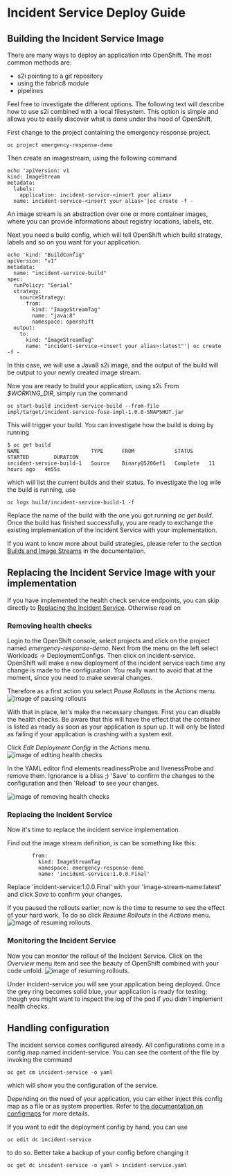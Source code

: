 # Incident Service Deploy Guide
## Building the Incident Service Image
There are many ways to deploy an application into OpenShift. The most common methods are:
* s2i pointing to a git repository
* using the fabric8 module
* pipelines

Feel free to investigate the different options. The following text will describe how to use s2i combined with a local filesystem. This option is simple and allows you to easily discover what is done under the hood of OpenShift.

First change to the project containing the emergency response project.
```
oc project emergency-response-demo
```


Then create an imagestream, using the following command
```
echo 'apiVersion: v1
kind: ImageStream
metadata:
  labels:
    application: incident-service-<insert your alias>
  name: incident-service-<insert your alias>'|oc create -f -
```
An image stream is an abstraction over one or more container images, where you can provide informations about registry locations, labels, etc.

Next you need a build config, which will tell OpenShift which build strategy, labels and so on you want for your application.
```
echo 'kind: "BuildConfig"
apiVersion: "v1"
metadata:
  name: "incident-service-build" 
spec:
  runPolicy: "Serial" 
  strategy: 
    sourceStrategy:
      from:
        kind: "ImageStreamTag"
        name: "java:8"
        namespace: openshift
  output: 
    to:
      kind: "ImageStreamTag"
      name: "incident-service-<insert your alias>:latest"'| oc create -f -
```
In this case, we will use a Java8 s2i image, and the output of the build will be output to your newly created image stream.

Now you are ready to build your application, using s2i. From _$WORKING_DIR_, simply run the command
```
oc start-build incident-service-build --from-file impl/target/incident-service-fuse-impl-1.0.0-SNAPSHOT.jar
```
This will trigger your build. You can investigate how the build is doing by running
```
$ oc get build
NAME                       TYPE      FROM             STATUS     STARTED        DURATION
incident-service-build-1   Source    Binary@5206ef1   Complete   11 hours ago   4m55s
```
which will list the current builds and their status. To investigate the log wile the build is running, use
```
oc logs build/incident-service-build-1 -f
```
Replace the name of the build with the one you got running _oc get build_. Once the build has finished successfully, you are ready to exchange the existing implementation of the Incident Service with your implementation.

If you want to know more about build strategies, please refer to the section [Builds and Image Streams](https://docs.openshift.com/container-platform/3.11/architecture/core_concepts/builds_and_image_streams.html) in the documentation.

## Replacing the Incident Service Image with your implementation
If you have implemented the health check service endpoints, you can skip directly to [Replacing the Incident Service](#replacing-the-incident-service). Otherwise read on
### Removing health checks
Login to the OpenShift console, select projects and click on the project named _emergency-response-demo_. Next from the menu on the left select Workloads -> DeploymentConfigs. Then click on incident-service. OpenShift will make a new deployment of the incident service each time any change is made to the configuration. You really want to avoid that at the moment, since you need to make several changes.

Therefore as a first action you select _Pause Rollouts_ in the _Actions_ menu.
![image of pausing rollouts](../assets/pause_rollouts.png)

With that in place, let's make the necessary changes. First you can disable the health checks. Be aware that this will have the effect that the container is listed as ready as soon as your application is spun up. It will only be listed as failing if your application is crashing with a system exit.

Click _Edit Deployment Config_ in the _Actions_ menu.
![image of editing health checks](../assets/edit_health_checks.png)

In the YAML editor find elements readinessProbe and livenessProbe and remove them. Ignorance is a bliss ;) 'Save' to confirm the changes to the configuration and then 'Reload' to see your changes.

![image of removing health checks](../assets/remove_readiness_probe.png)

### Replacing the Incident Service
Now it's time to replace the incident service implementation.

Find out the image stream definition, is can be something like this:

```
		from:
		  kind: ImageStreamTag
		  namespace: emergency-response-demo
		  name: 'incident-service:1.0.0.Final'
```

Replace 'incident-service:1.0.0.Final' with your 'image-stream-name:latest' and click _Save_ to confirm your changes.

If you paused the rollouts earlier, now is the time to resume to see the effect of your hard work. To do so click _Resume Rollouts_ in the _Actions_ menu.
![image of resuming rollouts](../assets/resume_rollouts.png).

### Monitoring the Incident Service
Now you can monitor the rollout of the Incident Service. Click on the _Overview_ menu item and see the beauty of OpenShift combined with your code unfold.
![image of resuming rollouts](../assets/see_application_rollout.png).

 Under incident-service you will see your application being deployed. Once the grey ring becomes solid blue, your application is ready for testing; though you might want to inspect the log of the pod if you didn't implement health checks.

 ## Handling configuration
 The incident service comes configured already. All configurations come in a config map named incident-service. You can see the content of the file by invoking the command
 ```
oc get cm incident-service -o yaml
```
which will show you the configuration of the service.

Depending on the need of your application, you can either inject this config map as a file or as system properties. Refer to [the documentation on configmaps](https://access.redhat.com/documentation/en-us/openshift_container_platform/3.11/html/developer_guide/dev-guide-configmaps) for more details.

If you want to edit the deployment config by hand, you can use
```
oc edit dc incident-service
```
to do so. Better take a backup of your config before changing it
```
oc get dc incident-service -o yaml > incident-service.yaml
```
